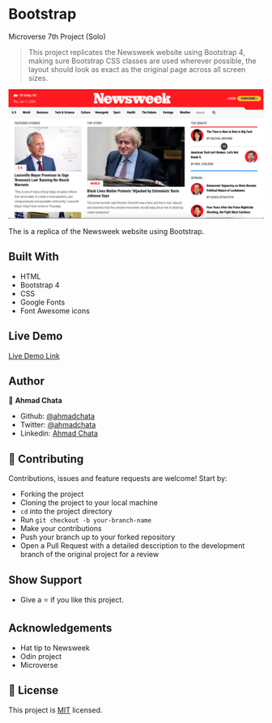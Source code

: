 # Bootstrap
Microverse 7th Project (Solo)

> This project replicates the Newsweek website using Bootstrap 4, making sure Bootstrap CSS classes are used wherever possible, the layout should look as exact as the original page across all screen sizes.

![screenshot](images/screenshot.png)

The is a replica of the Newsweek website using Bootstrap.

## Built With

- HTML
- Bootstrap 4
- CSS
- Google Fonts
- Font Awesome icons

## Live Demo

[Live Demo Link](https://raw.githack.com/ahmadchata/newsweek/feature-homepage/index.html)

## Author

👤 **Ahmad Chata**

- Github: [@ahmadchata](https://github.com/ahmadchata)
- Twitter: [@ahmadchata](https://twitter.com/ahmadchata)
- Linkedin: [Ahmad Chata](https://www.linkedin.com/in/ahmad-chata-957b9b51/)

## 🤝 Contributing

Contributions, issues and feature requests are welcome! Start by:

- Forking the project
- Cloning the project to your local machine
- `cd` into the project directory
- Run `git checkout -b your-branch-name`
- Make your contributions
- Push your branch up to your forked repository
- Open a Pull Request with a detailed description to the development branch of the original project for a review

## Show Support

- Give a ⭐ if you like this project.

## Acknowledgements

- Hat tip to Newsweek
- Odin project
- Microverse

## 📝 License

This project is [MIT](https://opensource.org/licenses/MIT) licensed.
